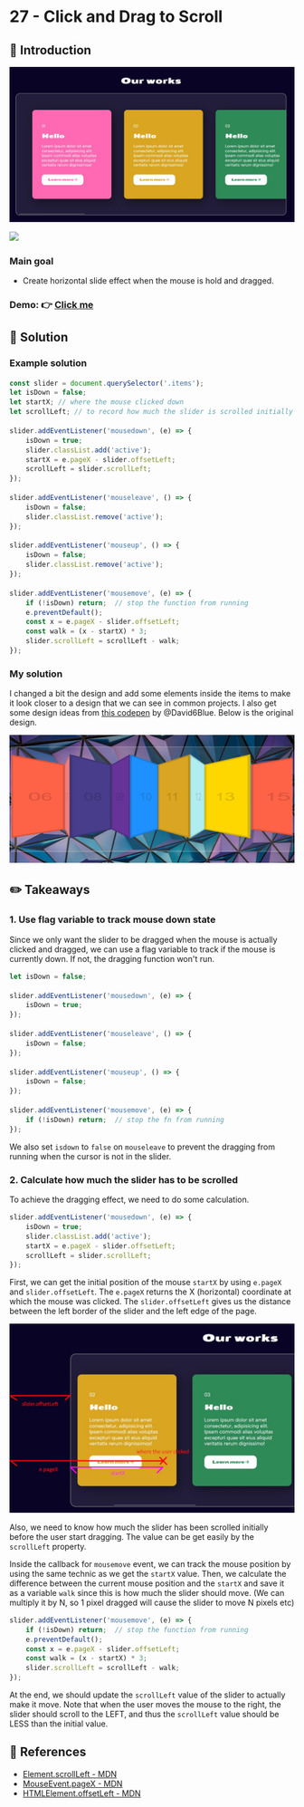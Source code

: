 # 27 - Click and Drag to Scroll
## :eyes: Introduction

![](./screenshot_1.jpg)

![](screenrecord_1.gif)

### Main goal

- Create horizontal slide effect when the mouse is hold and dragged.


### Demo: 👉 [Click me]() 

## :pushpin: Solution
### Example solution

```javascript
const slider = document.querySelector('.items');
let isDown = false;
let startX; // where the mouse clicked down
let scrollLeft; // to record how much the slider is scrolled initially

slider.addEventListener('mousedown', (e) => {
    isDown = true;
    slider.classList.add('active');
    startX = e.pageX - slider.offsetLeft;
    scrollLeft = slider.scrollLeft;
});

slider.addEventListener('mouseleave', () => {
    isDown = false;
    slider.classList.remove('active');
});

slider.addEventListener('mouseup', () => {
    isDown = false;
    slider.classList.remove('active');
});

slider.addEventListener('mousemove', (e) => {
    if (!isDown) return;  // stop the function from running
    e.preventDefault();
    const x = e.pageX - slider.offsetLeft;
    const walk = (x - startX) * 3;
    slider.scrollLeft = scrollLeft - walk;
});
```
### My solution
I changed a bit the design and add some elements inside the items to make it look closer to a design that we can see in common projects. I also get some design ideas from [this codepen](https://codepen.io/David6Blue/pen/JejmOO) by @David6Blue. Below is the original design. 

![](screenshot_3.jpg)

## :pencil2: Takeaways

### 1. Use flag variable to track mouse down state
Since we only want the slider to be dragged when the mouse is actually clicked and dragged, we can use a flag variable to track if the mouse is currently down. If not, the dragging function won't run. 

```javascript
let isDown = false;

slider.addEventListener('mousedown', (e) => {
    isDown = true;
});

slider.addEventListener('mouseleave', () => {
    isDown = false;
});

slider.addEventListener('mouseup', () => {
    isDown = false;
});

slider.addEventListener('mousemove', (e) => {
    if (!isDown) return;  // stop the fn from running
});
```
We also set `isdown` to `false` on `mouseleave` to prevent the dragging from running when the cursor is not in the slider.  

### 2. Calculate how much the slider has to be scrolled

To achieve the dragging effect, we need to do some calculation. 

```js
slider.addEventListener('mousedown', (e) => {
    isDown = true;
    slider.classList.add('active');
    startX = e.pageX - slider.offsetLeft;
    scrollLeft = slider.scrollLeft;
});
```
First, we can get the initial position of the mouse `startX` by using `e.pageX` and `slider.offsetLeft`. The `e.pageX` returns the X (horizontal) coordinate at which the mouse was clicked. The `slider.offsetLeft` gives us the distance between the left border of the slider and the left edge of the page. 

![](screenshot_2.jpg)

Also, we need to know how much the slider has been scrolled initially before the user start dragging. The value can be get easily by the `scrollLeft` property. 

Inside the callback for `mousemove` event, we can track the mouse position by using the same technic as we get the `startX` value. Then, we calculate the difference between the current mouse position and the `startX` and save it as a variable `walk` since this is how much the slider should move. (We can multiply it by N, so 1 pixel dragged will cause the slider to move N pixels etc)

```js
slider.addEventListener('mousemove', (e) => {
    if (!isDown) return;  // stop the function from running
    e.preventDefault();
    const x = e.pageX - slider.offsetLeft;
    const walk = (x - startX) * 3;
    slider.scrollLeft = scrollLeft - walk;
});
```
At the end, we should update the `scrollLeft` value of the slider to actually make it move. Note that when the user moves the mouse to the right, the slider should scroll to the LEFT, and thus the `scrollLeft` value should be LESS than the initial value.

## :book: References
* [Element.scrollLeft - MDN](https://developer.mozilla.org/en-US/docs/Web/API/Element/scrollLeft)
* [MouseEvent.pageX - MDN](https://developer.mozilla.org/en-US/docs/Web/API/MouseEvent/pageX)
* [HTMLElement.offsetLeft - MDN](https://developer.mozilla.org/en-US/docs/Web/API/HTMLElement/offsetLeft)
